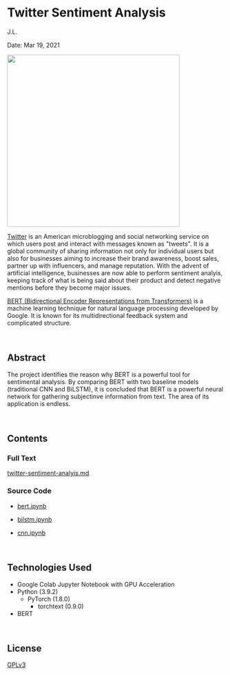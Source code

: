 # Twitter Sentiment Analysis

J.L.

Date: Mar 19, 2021

<img src = 'https://help.twitter.com/content/dam/help-twitter/brand/logo.png' width='400'>

[Twitter](https://twitter.com/home) is an American microblogging and social networking service on which users post and interact with messages known as "tweets". It is a global community of sharing information not only for individual users but also for businesses aiming to increase their brand awareness, boost sales, partner up with influencers, and manage reputation. With the advent of artificial intelligence, businesses are now able to perform sentiment analyis, keeping track of what is being said about their product and detect negative mentions before they become major issues. 

[BERT (Bidirectional Encoder Representations from Transformers)](https://arxiv.org/abs/1810.04805) is a machine learning technique for natural language processing developed by Google. It is known for its multidirectional feedback system and complicated structure. 

&nbsp;

## Abstract

The project identifies the reason why BERT is a powerful tool for sentimental analysis. By comparing BERT with two baseline models (traditional CNN and BiLSTM), it is concluded that BERT is a powerful neural network for gathering subjectinve information from text. The area of its application is endless.

&nbsp;

## Contents

### Full Text

[twitter-sentiment-analyis.md](https://github.com/chan030609/twitter-sentiment-analysis/blob/master/twitter-sentiment-analysis.md)

### Source Code

- [bert.ipynb](https://github.com/chan030609/twitter-sentiment-analysis/blob/master/bert.ipynb)

- [bilstm.ipynb](https://github.com/chan030609/twitter-sentiment-analysis/blob/master/bilstm.ipynb)

- [cnn.ipynb](https://github.com/chan030609/twitter-sentiment-analysis/blob/master/cnn.ipynb)

&nbsp;

## Technologies Used
- Google Colab Jupyter Notebook with GPU Acceleration 
- Python (3.9.2)
    - PyTorch (1.8.0)
        - torchtext (0.9.0)
- BERT

&nbsp;

## License

[GPLv3](https://www.gnu.org/licenses/gpl-3.0.en.html)
